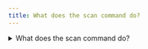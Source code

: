 ```yaml
---
title: What does the scan command do?
---
```


<details>

<summary>What does the scan command do?</summary>

* `docker run` ensures that the docker engine runs a specific image.
* `-v` mounts your SodaCL files into the container. In other words, it makes the configuration.yml and checks.yml files in your local environment available to the docker container. The command example maps your local directory to `/sodacl` inside of the docker container.
* `sodadata/soda-library` refers to the image that `docker run` must use.
* `scan` instructs Soda Library to execute a scan of your data.
* `-d` indicates the name of the data source to scan.
* `-c` specifies the filepath and name of the configuration YAML file.

</details>
